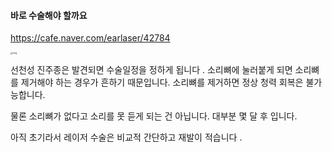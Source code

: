 #### 바로 수술해야 할까요 

https://cafe.naver.com/earlaser/42784

<img src="/Users/gg/Library/Mobile Documents/com~apple~CloudDocs/image/선천성 진주종 초기 상담 내용/IMG_2152.jpeg" alt="img" style="zoom:25%;" />



선천성 진주종은 발견되면 수술일정을 정하게 됩니다 .
소리뼈에 눌러붙게 되면 소리뼈를 제거해야 하는 경우가 흔하기 때문입니다.
소리뼈를 제거하면 정상 청력 회복은 불가능합니다.

물론 소리뼈가 없다고 소리를 못 듣게 되는 건 아닙니다.
대부분 몇 달 후 입니다.

아직 초기라서 레이저 수술은 비교적 간단하고 재발이 적습니다 .









